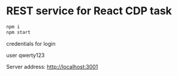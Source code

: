 # REST service for React CDP task
```sh
npm i
npm start
```
credentials for login 

user 
qwerty123

Server address: [http://localhost:3001](http://localhost:3001)